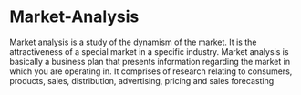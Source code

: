 # Market-Analysis
Market analysis is a study of the dynamism of the market. It is the attractiveness of a special market in a specific industry.  Market analysis is basically a business plan that presents information regarding the market in which you are operating in.
It comprises of research relating to consumers, products, sales, distribution, advertising, pricing and sales forecasting
